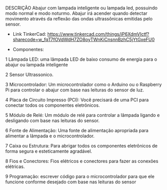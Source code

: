 DESCRIÇÃO
Abajur com lampada inteligente ou lampada led, possuindo modo normal e modo noturmo. Abajur irá acender quando detectar movimento através da reflexão das ondas ultrassônicas emitidas pelo sensor.

- Link TinkerCad: https://www.tinkercad.com/things/iP6XdmVIctf?sharecode=w_fqT7fOVdWdH7ZO8oyTWnKiCnsnnBzhC5jYtGxeFU0

- Componentes:
  
1 Lâmpada LED: uma lâmpada LED de baixo consumo de energia para o abajur ou lampada inteligente

2 Sensor Ultrassonico.

3 Microcontrolador: Um microcontrolador como o Arduino ou o Raspberry Pi para controlar o abajur com base nas leituras do sensor de luz.

4 Placa de Circuito Impresso (PCI): Você precisará de uma PCI para conectar todos os componentes eletrônicos.

5 Módulo de Relé: Um módulo de relé para controlar a lâmpada ligando e desligando com base nas leituras do sensor.

6 Fonte de Alimentação: Uma fonte de alimentação apropriada para alimentar a lâmpada e o microcontrolador.

7 Caixa ou Estrutura: Para abrigar todos os componentes eletrônicos de forma segura e esteticamente agradável.

8 Fios e Conectores: Fios elétricos e conectores para fazer as conexões elétricas.

9 Programação: escrever código para o microcontrolador para que ele funcione conforme desejado com base nas leituras do sensor

